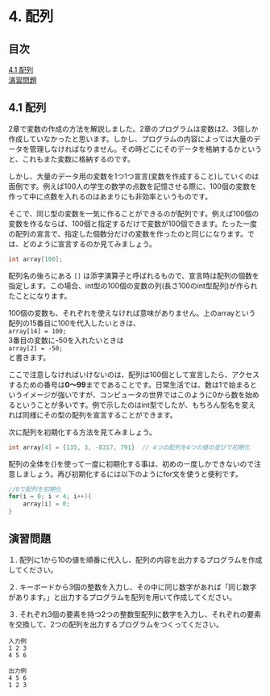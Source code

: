 # 4. 配列
## 目次
[4.1 配列](#41-配列)  
[演習問題](#演習問題)  

## 4.1 配列
2章で変数の作成の方法を解説しました。2章のプログラムは変数は2、3個しか作成していなかったと思います。しかし、プログラムの内容によっては大量のデータを管理しなければなりません。その時どこにそのデータを格納するかというと、これもまた変数に格納するのです。

しかし、大量のデータ用の変数を1つ1つ宣言(変数を作成すること)していくのは面倒です。例えば100人の学生の数学の点数を記憶させる際に、100個の変数を作って中に点数を入れるのはあまりにも非効率というものです。

そこで、同じ型の変数を一気に作ることができるのが配列です。例えば100個の変数を作るならば、100個と指定するだけで変数が100個できます。たった一度の配列の宣言で、指定した個数分だけの変数を作ったのと同じになります。では、どのように宣言するのか見てみましょう。

```c
int array[100];
```

配列名の後ろにある `[]` は添字演算子と呼ばれるもので、宣言時は配列の個数を指定します。この場合、int型の100個の変数の列(長さ100のint型配列)が作られたことになります。

100個の変数も、それぞれを使えなければ意味がありません。上のarrayという配列の15番目に100を代入したいときは、  
 `array[14] = 100;`  
 3番目の変数にｰ50を入れたいときは  
 `array[2] = -50;`  
 と書きます。

ここで注意しなければいけないのは、配列は100個として宣言したら、アクセスするための番号は**0～99**までであることです。日常生活では、数は1で始まるというイメージが強いですが、コンピュータの世界ではこのように0から数を始めるということが多いです。例で示したのはint型でしたが、もちろん型名を変えれば同様にその型の配列を宣言することができます。

次に配列を初期化する方法を見てみましょう。

```c
int array[4] = {135, 3, -8317, 791}  // 4つの配列を4つの値の並びで初期化
```

配列の全体を{}を使って一度に初期化する事は、初めの一度しかできないので注意しましょう。再び初期化するには以下のようにfor文を使うと便利です。

```c
//0で配列を初期化
for(i = 0; i < 4; i++){
	array[i] = 0;
}
```

## 演習問題
１. 配列に1から10の値を順番に代入し、配列の内容を出力するプログラムを作成してください。

２. キーボードから3個の整数を入力し、その中に同じ数字があれば「同じ数字があります。」と出力するプログラムを配列を用いて作成してください。

３. それぞれ3個の要素を持つ2つの整数型配列に数字を入力し、それぞれの要素を交換して、2つの配列を出力するプログラムをつくってください。

```
入力例
1 2 3
4 5 6

出力例
4 5 6
1 2 3
```